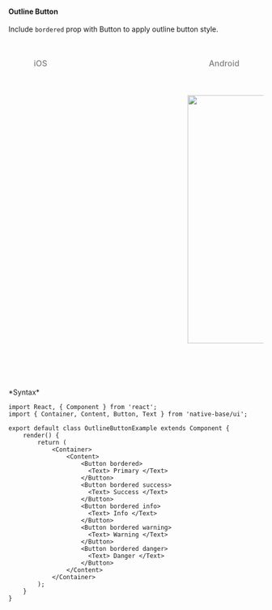 #### Outline Button

Include <code>bordered</code> prop with Button to apply outline button style.

<br />
    <table>
      <thead>
        <tr style="border-style: hidden;">
          <td style="border-style: hidden;padding-left: 50px"><i class="fa fa-apple fa-5x" style="color: grey"></i>   <span style="color: grey;font-weight: 500">iOS</span></td>
          <td style="padding-left: 50px"><i class="fa fa-android fa-5x" style="color: grey"></i>   <span style="color: grey;font-weight: 500">Android</span></td>
        </tr>
      </thead>
      <thead>
        <tr style="border-style: hidden">
          <th style="border-style: hidden"><div style="background: url(../../assets/iphone.png) no-repeat; padding: 63px 20px 100px 18px; width: 292px"><img src="{{('../../assets/ios/components/outline-button.png')}}" alt="" /></div></th>
          <th><div style="background: url(../../assets/android.png) no-repeat; padding: 45px 118px 68px 0px; background-size: 292px 576px;"><img height="490px" width="266px" src="{{('../../assets/android/components/outline-button.png')}}" alt="" /></div></th>
        </tr>
      </thead>
    </table>
*Syntax*

<pre class="line-numbers"><code class="language-jsx">import React, { Component } from 'react';
import { Container, Content, Button, Text } from 'native-base/ui';
​
export default class OutlineButtonExample extends Component {
    render() {
        return (
            &lt;Container>
                &lt;Content>
                    &lt;Button bordered>
                      &lt;Text> Primary &lt;/Text>
                    &lt;/Button>
                    &lt;Button bordered success>
                      &lt;Text> Success &lt;/Text>
                    &lt;/Button>
                    &lt;Button bordered info>
                      &lt;Text> Info &lt;/Text>
                    &lt;/Button>
                    &lt;Button bordered warning>
                      &lt;Text> Warning &lt;/Text>
                    &lt;/Button>
                    &lt;Button bordered danger>
                      &lt;Text> Danger &lt;/Text>
                    &lt;/Button>
                &lt;/Content>
            &lt;/Container>
        );
    }
}</code></pre>
